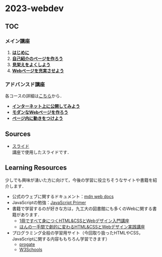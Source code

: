 # 2023-webdev
## TOC
### メイン講座
1. **[はじめに](docs/main-intro.md)**
2. **[自己紹介のページを作ろう](docs/main-html.md)**
3. **[見栄えをよくしよう](docs/main-css.md)**
4. **[Webページを充実させよう](docs/main-final.md)**

### アドバンスド講座
各コースの詳細は[こちら](docs/advanced.md)から．
- **[インターネット上に公開してみよう](docs/advanced-publish.md)**
- **[モダンなWebページを作ろう](docs/advanced-css.md)**
- **[ページ内に動きをつけよう](docs/advanced-js.md)**

## Sources
- [スライド]()  
講座で使用したスライドです．
## Learning Resources
少しでも興味が湧いた方に向けて，今後の学習に役立ちそうなサイトや書籍を紹介します．
- 公式のウェブに関するドキュメント：[mdn web docs](https://developer.mozilla.org/ja/docs/Learn/Getting_started_with_the_web)
- JavaScriptの勉強：[JavaScript Primer](https://jsprimer.net/)
- 書籍で学習するのが好きな方は，九工大の図書館にも多くのWebに関する書籍があります．
  - [1冊ですべて身につくHTML&CSSとWebデザイン入門講座](https://www.lib.kyutech.ac.jp/opac/volume/822106)
  - [ほんの一手間で劇的に変わるHTML&CSSとWebデザイン実践講座](https://www.lib.kyutech.ac.jp/opac/volume/849327)
- プログラミング全般の学習用サイト（今回取り扱ったHTMLやCSS，JavaScriptに関する内容ももちろん学習できます）
  - [progate](https://prog-8.com/)
  - [W3Schools](https://www.w3schools.com/)